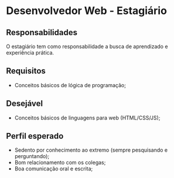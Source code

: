 # Desenvolvedor Web - Estagiário

## Responsabilidades

O estagiário tem como responsabilidade a busca de aprendizado e experiência prática.

## Requisitos

- Conceitos básicos de lógica de programação;

## Desejável

- Conceitos básicos de linguagens para web (HTML/CSS/JS);

## Perfil esperado

- Sedento por conhecimento ao extremo (sempre pesquisando e perguntando);
- Bom relacionamento com os colegas;
- Boa comunicação oral e escrita;
